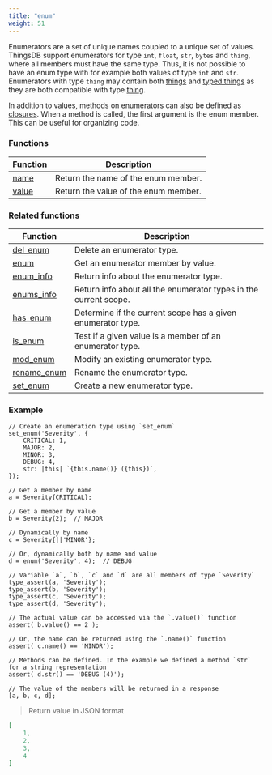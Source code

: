 ```yaml
---
title: "enum"
weight: 51
---
```


Enumerators are a set of unique names coupled to a unique set of values. ThingsDB support enumerators for type `int`, `float`, `str`, `bytes` and `thing`, where all members
must have the same type. Thus, it is not possible to have an enum type with for example both values of type `int` and `str`. Enumerators with type `thing` may contain both [things](../thing) and [typed things](../typed)
as they are both compatible with type [thing](../thing).

In addition to values, methods on enumerators can also be defined as [closures](../closure). When a method is called, the first argument is the enum member. This can be useful for organizing code.


### Functions

Function | Description
------ | -----------
[name](./name) | Return the name of the enum member.
[value](./value) | Return the value of the enum member.


### Related functions

Function | Description
------ | -----------
[del_enum](../../collection-api/del_enum) | Delete an enumerator type.
[enum](../../collection-api/enum) | Get an enumerator member by value.
[enum_info](../../collection-api/enum_info) | Return info about the enumerator type.
[enums_info](../../collection-api/enums_info) |Return info about all the enumerator types in the current scope.
[has_enum](../../collection-api/has_enum) | Determine if the current scope has a given enumerator type.
[is_enum](../../collection-api/is/is_enum) | Test if a given value is a member of an enumerator type.
[mod_enum](../../collection-api/mod_enum) | Modify an existing enumerator type.
[rename_enum](../../collection-api/rename_enum) | Rename the enumerator type.
[set_enum](../../collection-api/set_enum) | Create a new enumerator type.

### Example

```thingsdb,json_response
// Create an enumeration type using `set_enum`
set_enum('Severity', {
    CRITICAL: 1,
    MAJOR: 2,
    MINOR: 3,
    DEBUG: 4,
    str: |this| `{this.name()} ({this})`,
});

// Get a member by name
a = Severity{CRITICAL};

// Get a member by value
b = Severity(2);  // MAJOR

// Dynamically by name
c = Severity{||'MINOR'};

// Or, dynamically both by name and value
d = enum('Severity', 4);  // DEBUG

// Variable `a`, `b`, `c` and `d` are all members of type `Severity`
type_assert(a, 'Severity');
type_assert(b, 'Severity');
type_assert(c, 'Severity');
type_assert(d, 'Severity');

// The actual value can be accessed via the `.value()` function
assert( b.value() == 2 );

// Or, the name can be returned using the `.name()` function
assert( c.name() == 'MINOR');

// Methods can be defined. In the example we defined a method `str` for a string representation
assert( d.str() == 'DEBUG (4)');

// The value of the members will be returned in a response
[a, b, c, d];
```

> Return value in JSON format

```json
[
    1,
    2,
    3,
    4
]
```

